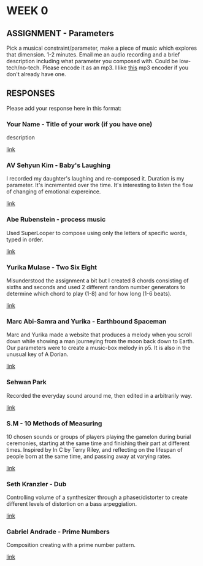# WEEK 0

## ASSIGNMENT - Parameters

Pick a musical constraint/parameter, make a piece of music which explores that dimension. 1-2 minutes. Email me an audio recording and a brief description including what parameter you composed with. Could be low-tech/no-tech. Please encode it as an mp3. I like [this](http://sourceforge.net/projects/xld/) mp3 encoder if you don't already have one.

## RESPONSES

Please add your response here in this format: 

### Your Name - Title of your work (if you have one)

description

[link](http://example.com)

### AV Sehyun Kim - Baby's Laughing 

I recorded my daughter's laughing and re-composed it.
Duration is my parameter. It's incremented over the time. It's interesting to listen the flow of changing of emotional expereince. 

[link](https://www.dropbox.com/s/iop5svxx9p03o85/IM_W01_Assignment%28AV%29.mp3?dl=0)


### Abe Rubenstein - process music

Used SuperLooper to compose using only the letters of specific words, typed in order.

[link](http://itp.aberubenste.in/2015/02/process-music.html)

### Yurika Mulase - Two Six Eight 

Misunderstood the assignment a bit but I created 8 chords consisting of sixths and seconds and used 2 different random number generators to determine which chord to play (1-8) and for how long (1-6 beats). 

[link](http://www.yurikamulase.com/two-six-eight/)

### Marc Abi-Samra and Yurika - Earthbound Spaceman

Marc and Yurika made a website that produces a melody when you scroll down while showing a man journeying from the moon back down to Earth. Our parameters were to create a music-box melody in p5. It is also in the unusual key of A Dorian. 

[link](http://104.131.178.99:3000/home/)

### Sehwan Park

Recorded the everyday sound around me, then edited in a arbitrarily way.

[link](http://thinkingclay.com/index.php/week1_-sound-collage/)

### S.M - 10 Methods of Measuring
10 chosen sounds or groups of players playing the gamelon during burial ceremonies, starting at the same time and finishing their part at different times. Inspired by In C by Terry Riley, and reflecting on the lifespan of people born at the same time, and passing away at varying rates.

[link](http://www.createubiquitously.com/?p=250)

### Seth Kranzler - Dub
Controlling volume of a synthesizer through a phaser/distorter to create different levels of distortion on a bass arpeggiation. 

[link](https://www.dropbox.com/s/nzjrfzm4iyy8rz6/20150131%20Interactive%20music.mp3?dl=0)

### Gabriel Andrade - Prime Numbers
Composition creating with a prime number pattern. 

[link](http://www.gandradep.com/?p=296)
